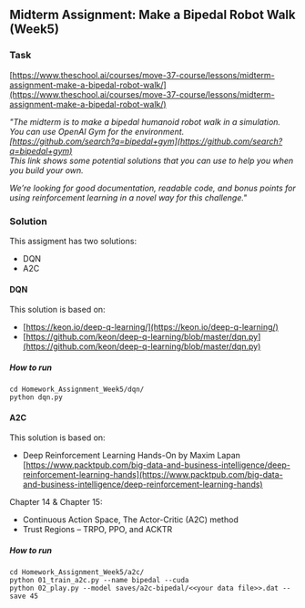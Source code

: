 ## Midterm Assignment: Make a Bipedal Robot Walk (Week5)

### Task

[https://www.theschool.ai/courses/move-37-course/lessons/midterm-assignment-make-a-bipedal-robot-walk/](https://www.theschool.ai/courses/move-37-course/lessons/midterm-assignment-make-a-bipedal-robot-walk/)

_"The midterm is to make a bipedal humanoid robot walk in a simulation._  
_You can use OpenAI Gym for the environment._  
_[https://github.com/search?q=bipedal+gym](https://github.com/search?q=bipedal+gym)_  
_This link shows some potential solutions that you can use to help you when you build your own._

_We’re looking for good documentation, readable code, and bonus points for using reinforcement learning in a novel way for this challenge."_

### Solution

This assigment has two solutions:
* DQN
* A2C

#### DQN

This solution is based on:
* [https://keon.io/deep-q-learning/](https://keon.io/deep-q-learning/)
* [https://github.com/keon/deep-q-learning/blob/master/dqn.py](https://github.com/keon/deep-q-learning/blob/master/dqn.py)

##### How to run
```
cd Homework_Assignment_Week5/dqn/
python dqn.py
```

#### A2C

This solution is based on:
* Deep Reinforcement Learning Hands-On by Maxim Lapan  
  [https://www.packtpub.com/big-data-and-business-intelligence/deep-reinforcement-learning-hands](https://www.packtpub.com/big-data-and-business-intelligence/deep-reinforcement-learning-hands)

Chapter 14 & Chapter 15:
* Continuous Action Space, The Actor-Critic (A2C) method
* Trust Regions – TRPO, PPO, and ACKTR

##### How to run
```
cd Homework_Assignment_Week5/a2c/
python 01_train_a2c.py --name bipedal --cuda
python 02_play.py --model saves/a2c-bipedal/<<your data file>>.dat --save 45
```
